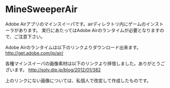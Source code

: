 MineSweeperAir
==============

Adobe Airアプリのマインスイーパです。airディレクトリ内にゲームのインストーラがあります。
実行にあたってはAdobe Airのランタイムが必要となりますので、ご注意下さい。


Adobe Airのランタイムは以下のリンクよりダウンロード出来ます。
http://get.adobe.com/jp/air/


各種マインスイーパの画像素材は以下のリンクより拝借しました。ありがとうございます。
http://solv.dip.jp/blog/2012/01/382


上のリンクにない画像については、私個人で改変して作成したものです。